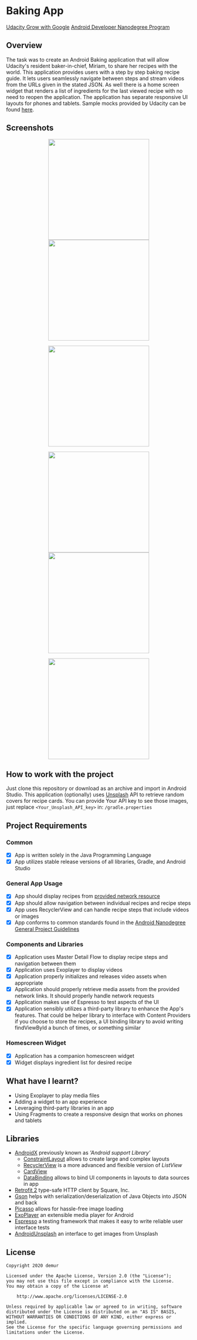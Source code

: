 # Baking App
[Udacity Grow with Google](https://www.udacity.com/grow-with-google) [Android Developer Nanodegree Program](https://www.udacity.com/course/android-developer-nanodegree-by-google--nd801)

## Overview
The task was to create an Android Baking application that will allow Udacity's resident baker-in-chief, Miriam, to share her recipes with the world.
This application provides users with a step by step baking recipe guide. It lets users seamlessly navigate between steps and stream videos from the URLs given in the stated JSON. As well there is a home screen widget that renders a list of ingredients for the last viewed recipe with no need to reopen the application.
The application has separate responsive UI layouts for phones and tablets.
Sample mocks provided by Udacity can be found [here](https://go.udacity.com/android-baking-app-mocks-pdf).

## Screenshots
<p align="center">
    <img src="screenshots/Screenshot_1.png?raw=true" width=275 />
    <img src="screenshots/Screenshot_2.png?raw=true" width=275 />
</p>
<p align="center">
    <img src="screenshots/Screenshot_4.png?raw=true" height=275 />
</p>
<p align="center">
    <img src="screenshots/Screenshot_3.png?raw=true" width=275 />
    <img src="screenshots/Screenshot_5.png?raw=true" width=275 />
</p>
<p align="center">
    <img src="screenshots/Screenshot_6.png?raw=true" height=275 />
</p>

## How to work with the project
Just clone this repository or download as an archive and import in Android Studio.
This application (optionally) uses [Unsplash](https://unsplash.com/developers) API to retrieve random covers for recipe cards. You can provide Your API key to see those images, just replace `<Your_Unsplash_API_key>` in:
    ```
    /gradle.properties
    ```

## Project Requirements

### Common
- [x] App is written solely in the Java Programming Language
- [x] App utilizes stable release versions of all libraries, Gradle, and Android Studio

### General App Usage
- [x] App should display recipes from [provided network resource](https://go.udacity.com/android-baking-app-json)
- [x] App should allow navigation between individual recipes and recipe steps
- [x] App uses RecyclerView and can handle recipe steps that include videos or images
- [x] App conforms to common standards found in the [Android Nanodegree General Project Guidelines](http://udacity.github.io/android-nanodegree-guidelines/core.html)

### Components and Libraries
- [x] Application uses Master Detail Flow to display recipe steps and navigation between them
- [x] Application uses Exoplayer to display videos
- [x] Application properly initializes and releases video assets when appropriate
- [x] Application should properly retrieve media assets from the provided network links. It should properly handle network requests
- [x] Application makes use of Espresso to test aspects of the UI
- [x] Application sensibly utilizes a third-party library to enhance the App's features. That could be helper library to interface with Content Providers if you choose to store the recipes, a UI binding library to avoid writing findViewById a bunch of times, or something similar

### Homescreen Widget
- [x] Application has a companion homescreen widget
- [x] Widget displays ingredient list for desired recipe

## What have I learnt?
* Using Exoplayer to play media files
* Adding a widget to an app experience
* Leveraging third-party libraries in an app
* Using Fragments to create a responsive design that works on phones and tablets

## Libraries
* [AndroidX](https://developer.android.com/jetpack/androidx/) previously known as *'Android support Library'*
    * [ConstraintLayout](https://developer.android.com/training/constraint-layout) allows to create large and complex layouts
    * [RecyclerView](https://developer.android.com/guide/topics/ui/layout/recyclerview) is a more advanced and flexible version of *ListView*
    * [CardView](https://developer.android.com/guide/topics/ui/layout/cardview)
    * [DataBinding](https://developer.android.com/topic/libraries/data-binding/) allows to bind UI components in layouts to data sources in app
* [Retrofit 2](https://github.com/square/retrofit) type-safe HTTP client by Square, Inc.
* [Gson](https://github.com/google/gson) helps with serialization/deserialization of Java Objects into JSON and back
* [Picasso](https://square.github.io/picasso/) allows for hassle-free image loading
* [ExoPlayer](https://github.com/google/ExoPlayer) an extensible media player for Android
* [Espresso](https://developer.android.com/training/testing/espresso/) a testing framework that makes it easy to write reliable user interface tests
* [AndroidUnsplash](https://github.com/KeenenCharles/AndroidUnplash) an interface to get images from Unsplash

## License
    Copyright 2020 demur

    Licensed under the Apache License, Version 2.0 (the "License");
    you may not use this file except in compliance with the License.
    You may obtain a copy of the License at

        http://www.apache.org/licenses/LICENSE-2.0

    Unless required by applicable law or agreed to in writing, software
    distributed under the License is distributed on an "AS IS" BASIS,
    WITHOUT WARRANTIES OR CONDITIONS OF ANY KIND, either express or implied.
    See the License for the specific language governing permissions and
    limitations under the License.